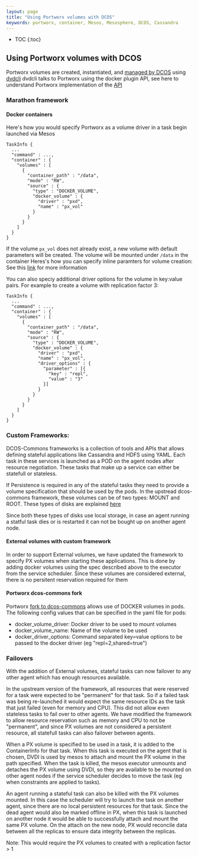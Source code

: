 ```yaml
---
layout: page
title: "Using Portworx volumes with DCOS"
keywords: portworx, container, Mesos, Mesosphere, DCOS, Cassandra
---
```


* TOC
{:toc}

## Using Portworx volumes with DCOS

Portworx volumes are created, instantiated, and [managed by DCOS](http://mesos.apache.org/documentation/latest/docker-volume/) using [dvdcli]( https://github.com/codedellemc/dvdcli)
dvdcli talks to Portworx using the docker plugin API, see here to understand Portworx implementation of the [API](/scheduler/docker/volume_plugin.md)

### Marathon framework

#### Docker containers

Here's how you would specify Portworx as a volume driver in a task begin launched via Mesos
```
TaskInfo {
  ...
  "command" : ...,
  "container" : {
    "volumes" : [
      {
        "container_path" : "/data",
        "mode" : "RW",
        "source" : {
          "type" : "DOCKER_VOLUME",
          "docker_volume" : {
            "driver" : "pxd",
            "name" : "px_vol"
          }
        }
      }
    ]
  }
}
```

If the volume `px_vol` does not already exist, a new volume with default parameters will be created. The volume will be
mounted under `/data` in the container Heres's how you can specify inline paramters for volume creation:
See this [link](https://github.com/portworx/px-docs/blob/gh-pages/scheduler/mesosphere-dcos/inline.md) for more information

You can also speciy additional driver options for the volume in key:value pairs. For example to create a volume with
replication factor 3:

```
TaskInfo {
  ...
  "command" : ...,
  "container" : {
    "volumes" : [
      {
        "container_path" : "/data",
        "mode" : "RW",
        "source" : {
          "type" : "DOCKER_VOLUME",
          "docker_volume" : {
            "driver" : "pxd",
            "name" : "px_vol",
            "driver_options" : {
              "parameter" : [{
                "key" : "repl",
                "value" : "3"
              }]
            }
          }
        }
      }
    ]
  }
}
```

### Custom Frameworks:
DCOS-Commons frameworks is a collection of tools and APIs that allows defining stateful applications like Cassandra and HDFS
using YAML. Each task in these services is launched as a POD on the agent nodes after resource negotiation. These tasks that 
make up a service can either be statefull or stateless.

If Persistence is required in any of the stateful tasks they need to provide a volume specification that should be used by
the pods. In the upstread dcos-commons framework, these volumes can be of two types: MOUNT and ROOT. These types of disks
are explained [here](http://mesos.apache.org/documentation/latest/multiple-disk)

Since both these types of disks use local storage, in case an agent running a statful task dies or
is restarted it can not be bought up on another agent node.

#### External volumes with custom framework
In order to support External volumes, we have updated the framework to specify PX volumes when starting these applications.
This is done by adding docker volumes using the spec described above to the executor from the service scheduler. Since
these volumes are considered external, there is no persitent reservation required for them

#### Portworx dcos-commons fork

Portworx [fork to dcos-commons](https://github.com/portworx/dcos-commons) allows use of DOCKER volumes in pods.
The following config values that can be specified in the yaml file for pods:
  - docker_volume_driver: Docker driver to be used to mount volumes
  - docker_volume_name: Name of the volume to be used
  - docker_driver_options: Command separated key=value options to be passed to the docker driver (eg "repl=2,shared=true")

### Failovers
With the addition of External volumes, stateful tasks can now failover to any other agent which has enough resources
available.

In the upstream version of the framework, all resources that were reserved for a task were expected to be "permanent" for
that task. So if a failed task was being re-launched it would expect the same resource IDs as the task that just failed
(even for memory and CPU). This did not allow even stateless tasks to fail over to other agents. We have modified the
framework to allow resource reservation such as memory and CPU to not be "permanent", and since PX volumes are not
considered a persistent resource, all statefull tasks can also failover between agents.

When a PX volume is specified to be used in a task, it is added to the ContainerInfo for that task. When this task is
executed on the agent that is chosen, DVDI is used by mesos to attach and mount the PX volume in the path specified. 
When the task is killed, the mesos executor unmounts and detaches the PX volume using DVDI, so they are available to be
mounted on other agent nodes if the service scheduler decides to move the task (eg when constraints are applied to tasks).

An agent running a stateful task can also be killed with the PX volumes mounted. In this case the scheduler will try to 
launch the task on another agent, since there are no local persistent resources for that task. Since the dead agent would
also be marked offline in PX, when this task is launched on another node it would be able to successfully attach and mount
the same PX volume. On the attach on the new node, PX would reconcile data between all the replicas to ensure data
integrity between the replicas.

Note: This would require the PX volumes to created with a replication factor > 1






